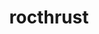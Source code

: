 ---
title: "rocthrust"
layout: cache
categories: [package, develop]
meta: {"versions": ["5.5.1", "5.6.1"], "compilers": ["gcc@=11.1.0", "gcc@=11.4.0"], "oss": ["ubuntu20.04"], "platforms": ["linux"], "targets": ["x86_64_v3"], "stacks": ["e4s", "root"], "num_specs": 26, "num_specs_by_stack": {"root": 26, "e4s": 26}}
spec_details: [{"hash": "zqr3n7s4yz6ntntcb6rj5s6dyr2v25pv", "compiler": "gcc@=11.1.0", "versions": ["5.5.1"], "os": "ubuntu20.04", "platform": "linux", "target": "x86_64_v3", "variants": ["amdgpu_target=gfx90a", "build_system=cmake", "build_type=Release", "generator=make", "~ipo"], "stacks": ["root", "e4s"], "size": "-", "tarball": "https://binaries.spack.io/develop/build_cache/linux-ubuntu20.04-x86_64_v3/gcc-11.1.0/rocthrust-5.5.1/linux-ubuntu20.04-x86_64_v3-gcc-11.1.0-rocthrust-5.5.1-zqr3n7s4yz6ntntcb6rj5s6dyr2v25pv.spack"}, {"hash": "pb3azkyfqseixppr33vrdgsaqeq5jusw", "compiler": "gcc@=11.4.0", "versions": ["5.6.1"], "os": "ubuntu20.04", "platform": "linux", "target": "x86_64_v3", "variants": ["amdgpu_target=auto", "build_system=cmake", "build_type=Release", "generator=make", "~ipo"], "stacks": ["root", "e4s"], "size": "-", "tarball": "https://binaries.spack.io/develop/build_cache/linux-ubuntu20.04-x86_64_v3/gcc-11.4.0/rocthrust-5.6.1/linux-ubuntu20.04-x86_64_v3-gcc-11.4.0-rocthrust-5.6.1-pb3azkyfqseixppr33vrdgsaqeq5jusw.spack"}, {"hash": "dhjpwo44gels4zlsvvcxwo54lfwg6fc7", "compiler": "gcc@=11.4.0", "versions": ["5.6.1"], "os": "ubuntu20.04", "platform": "linux", "target": "x86_64_v3", "variants": ["amdgpu_target=auto", "build_system=cmake", "build_type=Release", "generator=make", "~ipo"], "stacks": ["root", "e4s"], "size": "-", "tarball": "https://binaries.spack.io/develop/build_cache/linux-ubuntu20.04-x86_64_v3/gcc-11.4.0/rocthrust-5.6.1/linux-ubuntu20.04-x86_64_v3-gcc-11.4.0-rocthrust-5.6.1-dhjpwo44gels4zlsvvcxwo54lfwg6fc7.spack"}, {"hash": "bcqgrvyxqd7l3gjxteevk74byxdonjcw", "compiler": "gcc@=11.4.0", "versions": ["5.6.1"], "os": "ubuntu20.04", "platform": "linux", "target": "x86_64_v3", "variants": ["amdgpu_target=auto", "build_system=cmake", "build_type=Release", "generator=make", "~ipo"], "stacks": ["root", "e4s"], "size": "-", "tarball": "https://binaries.spack.io/develop/build_cache/linux-ubuntu20.04-x86_64_v3/gcc-11.4.0/rocthrust-5.6.1/linux-ubuntu20.04-x86_64_v3-gcc-11.4.0-rocthrust-5.6.1-bcqgrvyxqd7l3gjxteevk74byxdonjcw.spack"}, {"hash": "2rftrx3neqmq5tgpyvqbrmm3o36i4paj", "compiler": "gcc@=11.4.0", "versions": ["5.6.1"], "os": "ubuntu20.04", "platform": "linux", "target": "x86_64_v3", "variants": ["amdgpu_target=auto", "build_system=cmake", "build_type=Release", "generator=make", "~ipo"], "stacks": ["root", "e4s"], "size": "-", "tarball": "https://binaries.spack.io/develop/build_cache/linux-ubuntu20.04-x86_64_v3/gcc-11.4.0/rocthrust-5.6.1/linux-ubuntu20.04-x86_64_v3-gcc-11.4.0-rocthrust-5.6.1-2rftrx3neqmq5tgpyvqbrmm3o36i4paj.spack"}, {"hash": "3v3au5ifvtxnu5f7cavwmmevmtgchltn", "compiler": "gcc@=11.4.0", "versions": ["5.6.1"], "os": "ubuntu20.04", "platform": "linux", "target": "x86_64_v3", "variants": ["amdgpu_target=auto", "build_system=cmake", "build_type=Release", "generator=make", "~ipo"], "stacks": ["root", "e4s"], "size": "-", "tarball": "https://binaries.spack.io/develop/build_cache/linux-ubuntu20.04-x86_64_v3/gcc-11.4.0/rocthrust-5.6.1/linux-ubuntu20.04-x86_64_v3-gcc-11.4.0-rocthrust-5.6.1-3v3au5ifvtxnu5f7cavwmmevmtgchltn.spack"}, {"hash": "jmlakzetfbknrtt6rz2jmbptmknujw47", "compiler": "gcc@=11.4.0", "versions": ["5.6.1"], "os": "ubuntu20.04", "platform": "linux", "target": "x86_64_v3", "variants": ["amdgpu_target=auto", "build_system=cmake", "build_type=Release", "generator=make", "~ipo"], "stacks": ["root", "e4s"], "size": "-", "tarball": "https://binaries.spack.io/develop/build_cache/linux-ubuntu20.04-x86_64_v3/gcc-11.4.0/rocthrust-5.6.1/linux-ubuntu20.04-x86_64_v3-gcc-11.4.0-rocthrust-5.6.1-jmlakzetfbknrtt6rz2jmbptmknujw47.spack"}, {"hash": "b5l4qc7rfkk272kjau7uvggdngvpddto", "compiler": "gcc@=11.4.0", "versions": ["5.6.1"], "os": "ubuntu20.04", "platform": "linux", "target": "x86_64_v3", "variants": ["amdgpu_target=auto", "build_system=cmake", "build_type=Release", "generator=make", "~ipo"], "stacks": ["root", "e4s"], "size": "-", "tarball": "https://binaries.spack.io/develop/build_cache/linux-ubuntu20.04-x86_64_v3/gcc-11.4.0/rocthrust-5.6.1/linux-ubuntu20.04-x86_64_v3-gcc-11.4.0-rocthrust-5.6.1-b5l4qc7rfkk272kjau7uvggdngvpddto.spack"}, {"hash": "42apafooobfac7wxqbwf4eg7wztnavsf", "compiler": "gcc@=11.4.0", "versions": ["5.6.1"], "os": "ubuntu20.04", "platform": "linux", "target": "x86_64_v3", "variants": ["amdgpu_target=auto", "build_system=cmake", "build_type=Release", "generator=make", "~ipo"], "stacks": ["root", "e4s"], "size": "-", "tarball": "https://binaries.spack.io/develop/build_cache/linux-ubuntu20.04-x86_64_v3/gcc-11.4.0/rocthrust-5.6.1/linux-ubuntu20.04-x86_64_v3-gcc-11.4.0-rocthrust-5.6.1-42apafooobfac7wxqbwf4eg7wztnavsf.spack"}, {"hash": "brwlzlsllvsjsmy5n53uvno6djowstj5", "compiler": "gcc@=11.4.0", "versions": ["5.6.1"], "os": "ubuntu20.04", "platform": "linux", "target": "x86_64_v3", "variants": ["amdgpu_target=auto", "build_system=cmake", "build_type=Release", "generator=make", "~ipo"], "stacks": ["root", "e4s"], "size": "-", "tarball": "https://binaries.spack.io/develop/build_cache/linux-ubuntu20.04-x86_64_v3/gcc-11.4.0/rocthrust-5.6.1/linux-ubuntu20.04-x86_64_v3-gcc-11.4.0-rocthrust-5.6.1-brwlzlsllvsjsmy5n53uvno6djowstj5.spack"}, {"hash": "un3m44xafn6zj3cjhpil3kcyehnk34fq", "compiler": "gcc@=11.4.0", "versions": ["5.6.1"], "os": "ubuntu20.04", "platform": "linux", "target": "x86_64_v3", "variants": ["amdgpu_target=auto", "build_system=cmake", "build_type=Release", "generator=make", "~ipo"], "stacks": ["root", "e4s"], "size": "-", "tarball": "https://binaries.spack.io/develop/build_cache/linux-ubuntu20.04-x86_64_v3/gcc-11.4.0/rocthrust-5.6.1/linux-ubuntu20.04-x86_64_v3-gcc-11.4.0-rocthrust-5.6.1-un3m44xafn6zj3cjhpil3kcyehnk34fq.spack"}, {"hash": "z3w5oztsxiqbvl4i62mngz2k7m6p37ee", "compiler": "gcc@=11.4.0", "versions": ["5.6.1"], "os": "ubuntu20.04", "platform": "linux", "target": "x86_64_v3", "variants": ["amdgpu_target=auto", "build_system=cmake", "build_type=Release", "generator=make", "~ipo"], "stacks": ["root", "e4s"], "size": "-", "tarball": "https://binaries.spack.io/develop/build_cache/linux-ubuntu20.04-x86_64_v3/gcc-11.4.0/rocthrust-5.6.1/linux-ubuntu20.04-x86_64_v3-gcc-11.4.0-rocthrust-5.6.1-z3w5oztsxiqbvl4i62mngz2k7m6p37ee.spack"}, {"hash": "uajb3gsalt3p4wzbvbbhejrrt5lts5vd", "compiler": "gcc@=11.4.0", "versions": ["5.6.1"], "os": "ubuntu20.04", "platform": "linux", "target": "x86_64_v3", "variants": ["amdgpu_target=auto", "build_system=cmake", "build_type=Release", "generator=make", "~ipo"], "stacks": ["root", "e4s"], "size": "-", "tarball": "https://binaries.spack.io/develop/build_cache/linux-ubuntu20.04-x86_64_v3/gcc-11.4.0/rocthrust-5.6.1/linux-ubuntu20.04-x86_64_v3-gcc-11.4.0-rocthrust-5.6.1-uajb3gsalt3p4wzbvbbhejrrt5lts5vd.spack"}, {"hash": "j6juiqcnidrbv4d22trsqkjch4ks77an", "compiler": "gcc@=11.4.0", "versions": ["5.5.1"], "os": "ubuntu20.04", "platform": "linux", "target": "x86_64_v3", "variants": ["amdgpu_target=auto", "build_system=cmake", "build_type=Release", "generator=make", "~ipo"], "stacks": ["root", "e4s"], "size": "-", "tarball": "https://binaries.spack.io/develop/build_cache/linux-ubuntu20.04-x86_64_v3/gcc-11.4.0/rocthrust-5.5.1/linux-ubuntu20.04-x86_64_v3-gcc-11.4.0-rocthrust-5.5.1-j6juiqcnidrbv4d22trsqkjch4ks77an.spack"}, {"hash": "5syami4e2gwg3unoesskc7ygjz6nb3qq", "compiler": "gcc@=11.4.0", "versions": ["5.5.1"], "os": "ubuntu20.04", "platform": "linux", "target": "x86_64_v3", "variants": ["amdgpu_target=auto", "build_system=cmake", "build_type=Release", "generator=make", "~ipo"], "stacks": ["root", "e4s"], "size": "-", "tarball": "https://binaries.spack.io/develop/build_cache/linux-ubuntu20.04-x86_64_v3/gcc-11.4.0/rocthrust-5.5.1/linux-ubuntu20.04-x86_64_v3-gcc-11.4.0-rocthrust-5.5.1-5syami4e2gwg3unoesskc7ygjz6nb3qq.spack"}, {"hash": "tnu6vvq3gybnipjcfieftccfi2q5hvwh", "compiler": "gcc@=11.4.0", "versions": ["5.5.1"], "os": "ubuntu20.04", "platform": "linux", "target": "x86_64_v3", "variants": ["amdgpu_target=auto", "build_system=cmake", "build_type=Release", "generator=make", "~ipo"], "stacks": ["root", "e4s"], "size": "-", "tarball": "https://binaries.spack.io/develop/build_cache/linux-ubuntu20.04-x86_64_v3/gcc-11.4.0/rocthrust-5.5.1/linux-ubuntu20.04-x86_64_v3-gcc-11.4.0-rocthrust-5.5.1-tnu6vvq3gybnipjcfieftccfi2q5hvwh.spack"}, {"hash": "p6zcvvigjq6m6bdsykd5k5c34erw7sze", "compiler": "gcc@=11.4.0", "versions": ["5.5.1"], "os": "ubuntu20.04", "platform": "linux", "target": "x86_64_v3", "variants": ["amdgpu_target=auto", "build_system=cmake", "build_type=Release", "generator=make", "~ipo"], "stacks": ["root", "e4s"], "size": "-", "tarball": "https://binaries.spack.io/develop/build_cache/linux-ubuntu20.04-x86_64_v3/gcc-11.4.0/rocthrust-5.5.1/linux-ubuntu20.04-x86_64_v3-gcc-11.4.0-rocthrust-5.5.1-p6zcvvigjq6m6bdsykd5k5c34erw7sze.spack"}, {"hash": "w5zcow6efbdabgkemozrawxotpqn2xgh", "compiler": "gcc@=11.4.0", "versions": ["5.5.1"], "os": "ubuntu20.04", "platform": "linux", "target": "x86_64_v3", "variants": ["amdgpu_target=auto", "build_system=cmake", "build_type=Release", "generator=make", "~ipo"], "stacks": ["root", "e4s"], "size": "-", "tarball": "https://binaries.spack.io/develop/build_cache/linux-ubuntu20.04-x86_64_v3/gcc-11.4.0/rocthrust-5.5.1/linux-ubuntu20.04-x86_64_v3-gcc-11.4.0-rocthrust-5.5.1-w5zcow6efbdabgkemozrawxotpqn2xgh.spack"}, {"hash": "5nujmmxkyxpyac63egykmwpau2pwps6b", "compiler": "gcc@=11.4.0", "versions": ["5.5.1"], "os": "ubuntu20.04", "platform": "linux", "target": "x86_64_v3", "variants": ["amdgpu_target=auto", "build_system=cmake", "build_type=Release", "generator=make", "~ipo"], "stacks": ["root", "e4s"], "size": "-", "tarball": "https://binaries.spack.io/develop/build_cache/linux-ubuntu20.04-x86_64_v3/gcc-11.4.0/rocthrust-5.5.1/linux-ubuntu20.04-x86_64_v3-gcc-11.4.0-rocthrust-5.5.1-5nujmmxkyxpyac63egykmwpau2pwps6b.spack"}, {"hash": "754qbotr66zwelndiboj6sg3lbnq74la", "compiler": "gcc@=11.4.0", "versions": ["5.5.1"], "os": "ubuntu20.04", "platform": "linux", "target": "x86_64_v3", "variants": ["amdgpu_target=auto", "build_system=cmake", "build_type=Release", "generator=make", "~ipo"], "stacks": ["root", "e4s"], "size": "-", "tarball": "https://binaries.spack.io/develop/build_cache/linux-ubuntu20.04-x86_64_v3/gcc-11.4.0/rocthrust-5.5.1/linux-ubuntu20.04-x86_64_v3-gcc-11.4.0-rocthrust-5.5.1-754qbotr66zwelndiboj6sg3lbnq74la.spack"}, {"hash": "tgohfaielzcbhp2khuunttfp3ud7bzx5", "compiler": "gcc@=11.4.0", "versions": ["5.5.1"], "os": "ubuntu20.04", "platform": "linux", "target": "x86_64_v3", "variants": ["amdgpu_target=auto", "build_system=cmake", "build_type=Release", "generator=make", "~ipo"], "stacks": ["root", "e4s"], "size": "-", "tarball": "https://binaries.spack.io/develop/build_cache/linux-ubuntu20.04-x86_64_v3/gcc-11.4.0/rocthrust-5.5.1/linux-ubuntu20.04-x86_64_v3-gcc-11.4.0-rocthrust-5.5.1-tgohfaielzcbhp2khuunttfp3ud7bzx5.spack"}, {"hash": "bd65ko6rlpwyprsq2qjoyjoe4kvzillz", "compiler": "gcc@=11.4.0", "versions": ["5.5.1"], "os": "ubuntu20.04", "platform": "linux", "target": "x86_64_v3", "variants": ["amdgpu_target=auto", "build_system=cmake", "build_type=Release", "generator=make", "~ipo"], "stacks": ["root", "e4s"], "size": "-", "tarball": "https://binaries.spack.io/develop/build_cache/linux-ubuntu20.04-x86_64_v3/gcc-11.4.0/rocthrust-5.5.1/linux-ubuntu20.04-x86_64_v3-gcc-11.4.0-rocthrust-5.5.1-bd65ko6rlpwyprsq2qjoyjoe4kvzillz.spack"}, {"hash": "ndonx5hslvhqi7uzuk7iecwqim73rje6", "compiler": "gcc@=11.4.0", "versions": ["5.5.1"], "os": "ubuntu20.04", "platform": "linux", "target": "x86_64_v3", "variants": ["amdgpu_target=auto", "build_system=cmake", "build_type=Release", "generator=make", "~ipo"], "stacks": ["root", "e4s"], "size": "-", "tarball": "https://binaries.spack.io/develop/build_cache/linux-ubuntu20.04-x86_64_v3/gcc-11.4.0/rocthrust-5.5.1/linux-ubuntu20.04-x86_64_v3-gcc-11.4.0-rocthrust-5.5.1-ndonx5hslvhqi7uzuk7iecwqim73rje6.spack"}, {"hash": "ffhromnnd6mjlfppxisblmmyvgg5jmyd", "compiler": "gcc@=11.4.0", "versions": ["5.5.1"], "os": "ubuntu20.04", "platform": "linux", "target": "x86_64_v3", "variants": ["amdgpu_target=auto", "build_system=cmake", "build_type=Release", "generator=make", "~ipo"], "stacks": ["root", "e4s"], "size": "-", "tarball": "https://binaries.spack.io/develop/build_cache/linux-ubuntu20.04-x86_64_v3/gcc-11.4.0/rocthrust-5.5.1/linux-ubuntu20.04-x86_64_v3-gcc-11.4.0-rocthrust-5.5.1-ffhromnnd6mjlfppxisblmmyvgg5jmyd.spack"}, {"hash": "bizfgxq3euhgpw7q6zw4qq36tgozk2oa", "compiler": "gcc@=11.4.0", "versions": ["5.5.1"], "os": "ubuntu20.04", "platform": "linux", "target": "x86_64_v3", "variants": ["amdgpu_target=auto", "build_system=cmake", "build_type=Release", "generator=make", "~ipo"], "stacks": ["root", "e4s"], "size": "-", "tarball": "https://binaries.spack.io/develop/build_cache/linux-ubuntu20.04-x86_64_v3/gcc-11.4.0/rocthrust-5.5.1/linux-ubuntu20.04-x86_64_v3-gcc-11.4.0-rocthrust-5.5.1-bizfgxq3euhgpw7q6zw4qq36tgozk2oa.spack"}, {"hash": "e6e5lxzzdjt5ll664dyq73obifxh5ma3", "compiler": "gcc@=11.4.0", "versions": ["5.5.1"], "os": "ubuntu20.04", "platform": "linux", "target": "x86_64_v3", "variants": ["amdgpu_target=auto", "build_system=cmake", "build_type=Release", "generator=make", "~ipo"], "stacks": ["root", "e4s"], "size": "-", "tarball": "https://binaries.spack.io/develop/build_cache/linux-ubuntu20.04-x86_64_v3/gcc-11.4.0/rocthrust-5.5.1/linux-ubuntu20.04-x86_64_v3-gcc-11.4.0-rocthrust-5.5.1-e6e5lxzzdjt5ll664dyq73obifxh5ma3.spack"}]
---